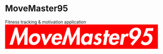 # MoveMaster95
Fitness tracking &amp; motivation application
![Logo](readme_assets/MoveMaster95.png)

